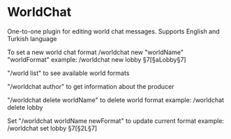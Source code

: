 # WorldChat
One-to-one plugin for editing world chat messages.
Supports English and Turkish language

To set a new world chat format /worldchat new "worldName" "worldFormat"
example: /worldchat new lobby §7[§aLobby§7]

"/world list" to see available world formats

"/worldchat author" to get information about the producer

"/worldchat delete worldName" to delete world format
example: /worldchat delete lobby

Set "/worldchat worldName newFormat" to update current format
example: /worldchat set lobby §7[§2L§7]
